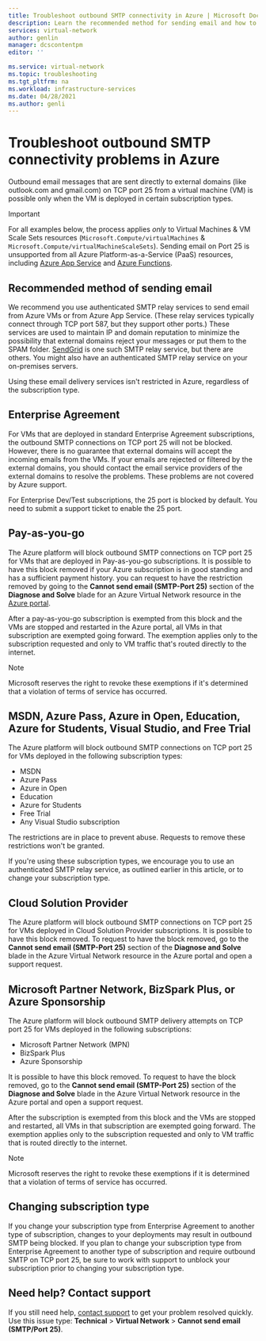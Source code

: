 ```yaml
---
title: Troubleshoot outbound SMTP connectivity in Azure | Microsoft Docs
description: Learn the recommended method for sending email and how to troubleshoot problems with outbound SMTP connectivity in Azure.
services: virtual-network
author: genlin
manager: dcscontentpm
editor: ''

ms.service: virtual-network
ms.topic: troubleshooting
ms.tgt_pltfrm: na
ms.workload: infrastructure-services
ms.date: 04/28/2021
ms.author: genli
---
```



# Troubleshoot outbound SMTP connectivity problems in Azure

Outbound email messages that are sent directly to external domains (like outlook.com and gmail.com) on TCP port 25 from a virtual machine (VM) is possible only when the VM is deployed in certain subscription types.

> [!IMPORTANT]
> For all examples below, the process applies *only* to Virtual Machines & VM Scale Sets resources (`Microsoft.Compute/virtualMachines` & `Microsoft.Compute/virtualMachineScaleSets`). Sending email on Port 25 is unsupported from all Azure Platform-as-a-Service (PaaS) resources, including [Azure App Service](https://azure.microsoft.com/services/app-service) and [Azure Functions](https://azure.microsoft.com/services/functions).

## Recommended method of sending email

We recommend you use authenticated SMTP relay services to send email from Azure VMs or from Azure App Service. (These relay services typically connect through TCP port 587, but they support other ports.) These services are used to maintain IP and domain reputation to minimize the possibility that external domains reject your messages or put them to the SPAM folder. [SendGrid](https://sendgrid.com/partners/azure/) is one such SMTP relay service, but there are others. You might also have an authenticated SMTP relay service on your on-premises servers.

Using these email delivery services isn't restricted in Azure, regardless of the subscription type.

## Enterprise Agreement

For VMs that are deployed in standard Enterprise Agreement subscriptions, the outbound SMTP connections on TCP port 25 will not be blocked. However, there is no guarantee that external domains will accept the incoming emails from the VMs. If your emails are rejected or filtered by the external domains, you should contact the email service providers of the external domains to resolve the problems. These problems are not covered by Azure support.

For Enterprise Dev/Test subscriptions, the 25 port is blocked by default. You need to submit a support ticket to enable the 25 port.

## Pay-as-you-go

The Azure platform will block outbound SMTP connections on TCP port 25 for VMs that are deployed in Pay-as-you-go subscriptions. It is possible to have this block removed if your Azure subscription is in good standing and has a sufficient payment history. you can request to have the restriction removed by going to the **Cannot send email (SMTP-Port 25)** section of the **Diagnose and Solve** blade for an Azure Virtual Network resource in the [Azure portal](https://portal.azure.com). 

After a pay-as-you-go subscription is exempted from this block and the VMs are stopped and restarted in the Azure portal, all VMs in that subscription are exempted going forward. The exemption applies only to the subscription requested and only to VM traffic that's routed directly to the internet.

> [!NOTE]
> Microsoft reserves the right to revoke these exemptions if it's determined that a violation of terms of service has occurred.

## MSDN, Azure Pass, Azure in Open, Education, Azure for Students, Visual Studio, and Free Trial

The Azure platform will block outbound SMTP connections on TCP port 25 for VMs deployed in the following subscription types:

- MSDN
- Azure Pass
- Azure in Open
- Education
- Azure for Students
- Free Trial
- Any Visual Studio subscription  

The restrictions are in place to prevent abuse. Requests to remove these restrictions won't be granted.

If you're using these subscription types, we encourage you to use an authenticated SMTP relay service, as outlined earlier in this article, or to change your subscription type.

## Cloud Solution Provider

The Azure platform will block outbound SMTP connections on TCP port 25 for VMs deployed in Cloud Solution Provider subscriptions. It is possible to have this block removed. To request to have the block removed, go to the **Cannot send email (SMTP-Port 25)** section of the **Diagnose and Solve** blade in the Azure Virtual Network resource in the Azure portal and open a support request.

## Microsoft Partner Network, BizSpark Plus, or Azure Sponsorship

The Azure platform will block outbound SMTP delivery attempts on TCP port 25 for VMs deployed in the following subscriptions:

- Microsoft Partner Network (MPN)
- BizSpark Plus
- Azure Sponsorship

It is possible to have this block removed. To request to have the block removed, go to the **Cannot send email (SMTP-Port 25)** section of the **Diagnose and Solve** blade in the Azure Virtual Network resource in the Azure portal and open a support request.

After the subscription is exempted from this block and the VMs are stopped and restarted, all VMs in that subscription are exempted going forward. The exemption applies only to the subscription requested and only to VM traffic that is routed directly to the internet.

> [!NOTE]
> Microsoft reserves the right to revoke these exemptions if it is determined that a violation of terms of service has occurred.

## Changing subscription type

If you change your subscription type from Enterprise Agreement to another type of subscription, changes to your deployments may result in outbound SMTP being blocked. If you plan to change your subscription type from Enterprise Agreement to another type of subscription and require outbound SMTP on TCP port 25, be sure to work with support to unblock your subscription prior to changing your subscription type.

## Need help? Contact support

If you still need help, [contact support](https://portal.azure.com/?#blade/Microsoft_Azure_Support/HelpAndSupportBlade) to get your problem resolved quickly. Use this issue type: **Technical** > **Virtual Network** > **Cannot send email (SMTP/Port 25)**.
